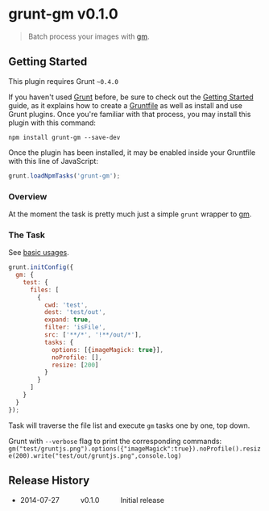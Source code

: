 # grunt-gm v0.1.0

> Batch process your images with [gm][1].



## Getting Started
This plugin requires Grunt `~0.4.0`

If you haven't used [Grunt](http://gruntjs.com/) before, be sure to check out the [Getting Started](http://gruntjs.com/getting-started) guide, as it explains how to create a [Gruntfile](http://gruntjs.com/sample-gruntfile) as well as install and use Grunt plugins. Once you're familiar with that process, you may install this plugin with this command:

```shell
npm install grunt-gm --save-dev
```

Once the plugin has been installed, it may be enabled inside your Gruntfile with this line of JavaScript:

```js
grunt.loadNpmTasks('grunt-gm');
```

### Overview
At the moment the task is pretty much just a simple `grunt` wrapper to [gm][1].


### The Task
See [basic usages][2].
```javascript
grunt.initConfig({
  gm: {
    test: {
      files: [
        {
          cwd: 'test',
          dest: 'test/out',
          expand: true,
          filter: 'isFile',
          src: ['**/*', '!**/out/*'],
          tasks: {
            options: [{imageMagick: true}],
            noProfile: [],
            resize: [200]
          }
        }
      ]
    }
  }
});
```
Task will traverse the file list and execute `gm` tasks one by one, top down.

Grunt with `--verbose` flag to print the corresponding commands:
`gm("test/gruntjs.png").options({"imageMagick":true}).noProfile().resize(200).write("test/out/gruntjs.png",console.log)`



## Release History

 * 2014-07-27   v0.1.0   Initial release



[1]: http://aheckmann.github.io/gm
[2]: https://github.com/aheckmann/gm#basic-usage

